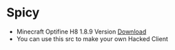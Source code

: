# Spicy
* Minecraft Optifine H8 1.8.9 Version [Download](https://optifinesource.co.uk/downloads/1-8.html)
* You can use this src to make your own Hacked Client 



